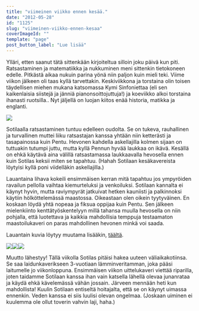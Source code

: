 ```yaml
---
title: "viimeinen viikko ennen kesää."
date: "2012-05-28"
id: "1125"
slug: "viimeinen-viikko-ennen-kesaa"
coverImageId: ""
template: "page"
post_button_label: "Lue lisää"
---
```


Ylläri, etten saanut tätä sittenkään kirjoiteltua silloin joku päivä kun piti. Ratsastaminen ja matematiikka ja nukkuminen meni sittenkin tietokoneen edelle. Pitkästä aikaa nukuin parina yönä niin paljon kuin mieli teki. Viime viikon jälkeen oli taas kyllä tarvettakin. Keskiviikkona ja torstaina olin toisen täydellisen miehen mukana katsomassa Kymi Sinfoniettaa (eli sen kaikenlaisia siistejä ja jänniä pianonsoittojuttuja!) ja koeviikko alkoi torstaina ihanasti ruotsilla.. Nyt jäljellä on luojan kiitos enää historia, matikka ja englanti.  
  

[![](images/IMG_0667.png)](http://4.bp.blogspot.com/-dH5Q6hc3bP8/T8EzksQ8SEI/AAAAAAAAArA/MtNMxZECuhM/s1600/IMG_0667.png)

  
Sotilaalla ratsastaminen tuntuu edelleen oudolta. Se on tukeva, rauhallinen ja turvallinen muttei liiku ratsastajan kanssa yhtään niin ketterästi ja tasapainossa kuin Pentu. Hevonen kahdella askellajilla kolmen sijaan on tuttuakin tutumpi juttu, mutta kyllä Pennun hyvää laukkaa on ikävä. Kesällä on ehkä käytävä aina välillä ratsastamassa laukkaavalla hevosella ennen kuin Sotilas keksii miten se tapahtuu. (Hahah Sotilaan kesäkavereista löytyisi kyllä poni viidelläkin askellajilla.)  
  
Lauantaina lihava kokeili ensimmäisen kerran mitä tapahtuu jos ympyröiden ravailun pellolla vaihtaa kiemurteluksi ja venkoiluksi. Sotilaan kannalta ei käynyt hyvin, mutta raviympyrät jatkuivat hetken kauniisti ja palkinnoksi käytiin hölköttelemässä maastossa. Oikeastaan olen oikein tyytyväinen. En koskaan löydä yhtä nopeaa ja fiksua oppijaa kuin Pentu. Sen jälkeen mielenkiinto kenttätyöskentelyyn millä tahansa muulla hevosella on niin pohjalla, että luotettava ja kaikkia mahdollisia temppuja testaamaton maastoilukaveri on paras mahdollinen hevonen minkä voi saada.  
  
Lauantain kuvia löytyy muutama lisääkin, [täältä](http://maisaw.otukset.fi/kuvat/2012/Tallit+ja+yksitt%E4iset+hevoset/Unknown+Soldier/26.5.2012/).  
  

[![](images/IMG_0673.png)](http://2.bp.blogspot.com/-5QH3nWifWr8/T8EzmgCmzNI/AAAAAAAAArI/vlvs3TB0-NM/s1600/IMG_0673.png)[![](images/IMG_0658.png)](http://1.bp.blogspot.com/-rskjL0Y4JWk/T8EzjGH1aWI/AAAAAAAAAq4/CRukCdGFP4A/s1600/IMG_0658.png)[![](images/IMG_0651.png)](http://2.bp.blogspot.com/-Hsx7QKx7Ios/T8EzhGtlKBI/AAAAAAAAAqw/n-U-f2Xx4NU/s1600/IMG_0651.png)

  
Muutto lähestyy! Tällä viikolla Sotilas pitäisi hakea uuteen väliaikakotiinsa. Se saa laidunkaverikseen 3-vuotiaan lämminveritamman, joka pääsi laitumelle jo viikonloppuna. Ensimmäisen viikon uittelukaveri viettää riparilla, joten taidamme Sotilaan kanssa ihan vain katsella lähellä olevaa junanrataa ja käydä ehkä kävelemässä vähän jossain. Järveen mennään heti kun mahdollista! Kuulin Sotilaan entiseltä hoitajalta, että se on käynyt uimassa ennenkin. Veden kanssa ei siis luulisi olevan ongelmaa. (Joskaan uiminen ei kuulemma ole ollut toverin vahvin laji, haha.)
